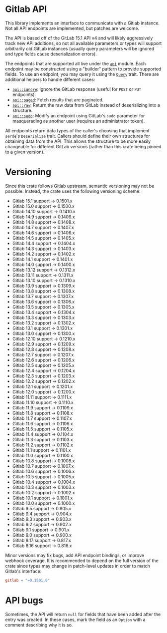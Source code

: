 # Gitlab API

This library implements an interface to communicate with a Gitlab instance. Not
all API endpoints are implemented, but patches are welcome.

The API is based off of the GitLab 15.1 API v4 and will likely aggressively track
new API additions, so not all available parameters or types will support
arbitrarily old GitLab instances (usually query parameters will be ignored and
type fields cause deserialization errors).

The endpoints that are supported all live under the [`api`](src/api.rs) module.
Each endpoint may be constructed using a "builder" pattern to provide supported
fields. To use an endpoint, you may query it using the
[`Query`](src/api/query.rs) trait. There are additional helpers to handle
different cases:

  - [`api::ignore`](src/api/ignore.rs): Ignore the GitLab response (useful for
    `POST` or `PUT` endpoints).
  - [`api::paged`](src/api/paged.rs): Fetch results that are paginated.
  - [`api::raw`](src/api/raw.rs): Return the raw data from GitLab instead of
    deserializing into a structure.
  - [`api::sudo`](src/api/sudo.rs): Modify an endpoint using GitLab's `sudo`
    parameter for masquerading as another user (requires an administrator
    token).

All endpoints return data types of the caller's choosing that implement
`serde`'s `Deserialize` trait. Callers should define their own structures for
obtaining data from the API. This allows the structure to be more easily
changeable for different GitLab versions (rather than this crate being pinned
to a given version).

# Versioning

Since this crate follows Gitlab upstream, semantic versioning may not be
possible. Instead, the crate uses the following versioning scheme:

  * Gitlab 15.1 support → 0.1501.x
  * Gitlab 15.0 support → 0.1500.x
  * Gitlab 14.10 support → 0.1410.x
  * Gitlab 14.9 support → 0.1409.x
  * Gitlab 14.8 support → 0.1408.x
  * Gitlab 14.7 support → 0.1407.x
  * Gitlab 14.6 support → 0.1406.x
  * Gitlab 14.5 support → 0.1405.x
  * Gitlab 14.4 support → 0.1404.x
  * Gitlab 14.3 support → 0.1403.x
  * Gitlab 14.2 support → 0.1402.x
  * Gitlab 14.1 support → 0.1401.x
  * Gitlab 14.0 support → 0.1400.x
  * Gitlab 13.12 support → 0.1312.x
  * Gitlab 13.11 support → 0.1311.x
  * Gitlab 13.10 support → 0.1310.x
  * Gitlab 13.9 support → 0.1309.x
  * Gitlab 13.8 support → 0.1308.x
  * Gitlab 13.7 support → 0.1307.x
  * Gitlab 13.6 support → 0.1306.x
  * Gitlab 13.5 support → 0.1305.x
  * Gitlab 13.4 support → 0.1304.x
  * Gitlab 13.3 support → 0.1303.x
  * Gitlab 13.2 support → 0.1302.x
  * Gitlab 13.1 support → 0.1301.x
  * Gitlab 13.0 support → 0.1300.x
  * Gitlab 12.10 support → 0.1210.x
  * Gitlab 12.9 support → 0.1209.x
  * Gitlab 12.8 support → 0.1208.x
  * Gitlab 12.7 support → 0.1207.x
  * Gitlab 12.6 support → 0.1206.x
  * Gitlab 12.5 support → 0.1205.x
  * Gitlab 12.4 support → 0.1204.x
  * Gitlab 12.3 support → 0.1203.x
  * Gitlab 12.2 support → 0.1202.x
  * Gitlab 12.1 support → 0.1201.x
  * Gitlab 12.0 support → 0.1200.x
  * Gitlab 11.11 support → 0.1111.x
  * Gitlab 11.10 support → 0.1110.x
  * Gitlab 11.9 support → 0.1109.x
  * Gitlab 11.8 support → 0.1108.x
  * Gitlab 11.7 support → 0.1107.x
  * Gitlab 11.6 support → 0.1106.x
  * Gitlab 11.5 support → 0.1105.x
  * Gitlab 11.4 support → 0.1104.x
  * Gitlab 11.3 support → 0.1103.x
  * Gitlab 11.2 support → 0.1102.x
  * Gitlab 11.1 support → 0.1101.x
  * Gitlab 11.0 support → 0.1100.x
  * Gitlab 10.8 support → 0.1008.x
  * Gitlab 10.7 support → 0.1007.x
  * Gitlab 10.6 support → 0.1006.x
  * Gitlab 10.5 support → 0.1005.x
  * Gitlab 10.4 support → 0.1004.x
  * Gitlab 10.3 support → 0.1003.x
  * Gitlab 10.2 support → 0.1002.x
  * Gitlab 10.1 support → 0.1001.x
  * Gitlab 10.0 support → 0.1000.x
  * Gitlab 9.5 support → 0.905.x
  * Gitlab 9.4 support → 0.904.x
  * Gitlab 9.3 support → 0.903.x
  * Gitlab 9.2 support → 0.902.x
  * Gitlab 9.1 support → 0.901.x
  * Gitlab 9.0 support → 0.900.x
  * Gitlab 8.17 support → 0.817.x
  * Gitlab 8.16 support → 0.816.x

Minor versions may fix bugs, add API endpoint bindings, or improve webhook
coverage. It is recommended to depend on the full version of the crate since
types may change in patch-level updates in order to match Gitlab's interface:

```toml
gitlab = "=0.1501.0"
```

# API bugs

Sometimes, the API will return `null` for fields that have been added after the
entry was created. In these cases, mark the field as an `Option` with a comment
describing why it is so.
